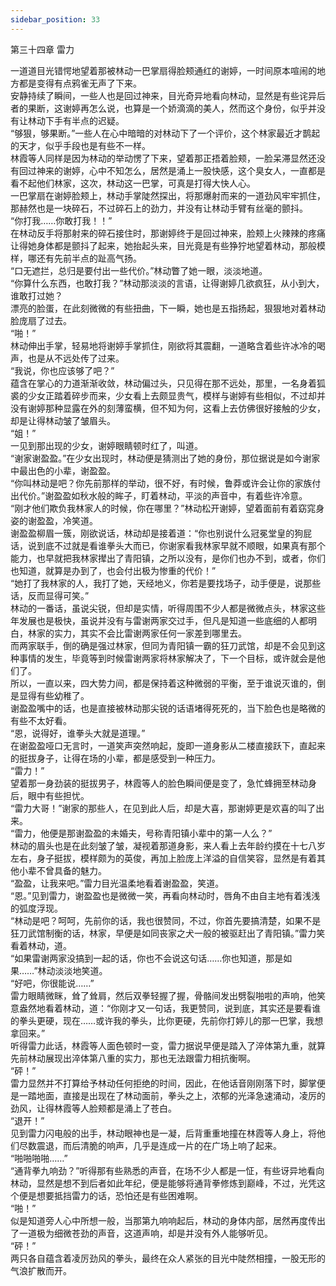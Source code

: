 ```yaml
---
sidebar_position: 33
---
```

 第三十四章 雷力


一道道目光错愕地望着那被林动一巴掌扇得脸颊通红的谢婷，一时间原本喧闹的地方都是变得有点鸦雀无声了下来。  
安静持续了瞬间，一些人也是回过神来，目光奇异地看向林动，显然是有些诧异后者的果断，这谢婷再怎么说，也算是一个娇滴滴的美人，然而这个身份，似乎并没有让林动下手有半点的迟疑。  
“够狠，够果断。”一些人在心中暗暗的对林动下了一个评价，这个林家最近才鹊起的天才，似乎手段也是有些不一样。  
林霞等人同样是因为林动的举动愣了下来，望着那正捂着脸颊，一脸呆滞显然还没有回过神来的谢婷，心中不知怎么，居然是涌上一股快感，这个臭女人，一直都是看不起他们林家，这次，林动这一巴掌，可真是打得大快人心。  
一巴掌扇在谢婷脸颊上，林动手掌陡然探出，将那爆射而来的一道劲风牢牢抓住，那赫然也是一块碎石，不过碎石上的劲力，并没有让林动手臂有丝毫的颤抖。  
“你打我……你敢打我！！”  
在林动反手将那射来的碎石接住时，那谢婷终于是回过神来，脸颊上火辣辣的疼痛让得她身体都是颤抖了起来，她抬起头来，目光竟是有些狰狞地望着林动，那般模样，哪还有先前半点的趾高气扬。  
“口无遮拦，总归是要付出一些代价。”林动瞥了她一眼，淡淡地道。  
“你算什么东西，也敢打我？”林动那淡淡的言语，让得谢婷几欲疯狂，从小到大，谁敢打过她？  
漂亮的脸蛋，在此刻微微的有些扭曲，下一瞬，她也是五指扬起，狠狠地对着林动脸庞扇了过去。  
“啪！”  
林动伸出手掌，轻易地将谢婷手掌抓住，刚欲将其震翻，一道略含着些许冰冷的喝声，也是从不远处传了过来。  
“我说，你也应该够了吧？”  
蕴含在掌心的力道渐渐收敛，林动偏过头，只见得在那不远处，那里，一名身着狐裘的少女正踏着碎步而来，少女看上去颇显贵气，模样与谢婷有些相似，不过却并没有谢婷那种显露在外的刻薄蛮横，但不知为何，这看上去仿佛很好接触的少女，却是让得林动皱了皱眉头。  
“姐！”  
一见到那出现的少女，谢婷眼睛顿时红了，叫道。  
“谢家谢盈盈。”在少女出现时，林动便是猜测出了她的身份，那位据说是如今谢家中最出色的小辈，谢盈盈。  
“你叫林动是吧？你先前那样的举动，很不好，有时候，鲁莽或许会让你的家族付出代价。”谢盈盈如秋水般的眸子，盯着林动，平淡的声音中，有着些许冷意。  
“刚才他们欺负我林家人的时候，你在哪里？”林动松开谢婷，望着面前有着窈窕身姿的谢盈盈，冷笑道。  
谢盈盈柳眉一簇，刚欲说话，林动却是接着道：“你也别说什么冠冕堂皇的狗屁话，说到底不过就是看谁拳头大而已，你谢家看我林家早就不顺眼，如果真有那个能力，也早就把我林家撵出了青阳镇，之所以没有，是你们也办不到，或者，你们也知道，就算是办到了，也会付出极为惨重的代价！”  
“她打了我林家的人，我打了她，天经地义，你若是要找场子，动手便是，说那些话，反而显得可笑。”  
林动的一番话，虽说尖锐，但却是实情，听得周围不少人都是微微点头，林家这些年发展也是极快，虽说并没有与雷谢两家交过手，但凡是知道一些底细的人都明白，林家的实力，其实不会比雷谢两家任何一家差到哪里去。  
而两家联手，倒的确是强过林家，但同为青阳镇一霸的狂刀武馆，却是不会见到这种事情的发生，毕竟等到时候雷谢两家将林家解决了，下一个目标，或许就会是他们了。  
所以，一直以来，四大势力间，都是保持着这种微弱的平衡，至于谁说灭谁的，倒是显得有些幼稚了。  
谢盈盈嘴中的话，也是直接被林动那尖锐的话语堵得死死的，当下脸色也是略微的有些不太好看。  
“恩，说得好，谁拳头大就是道理。”  
在谢盈盈哑口无言时，一道笑声突然响起，旋即一道身影从二楼直接跃下，直起来的挺拔身子，让得在场的小辈，都是感受到一种压力。  
“雷力！”  
望着那一身劲装的挺拔男子，林霞等人的脸色瞬间便是变了，急忙蜂拥至林动身后，眼中有些担忧。  
“雷力大哥！”谢家的那些人，在见到此人后，却是大喜，那谢婷更是欢喜的叫了出来。  
“雷力，他便是那谢盈盈的未婚夫，号称青阳镇小辈中的第一人么？”  
林动的眉头也是在此刻皱了皱，凝视着那道身影，来人看上去年龄约摸在十七八岁左右，身子挺拔，模样颇为的英俊，再加上脸庞上洋溢的自信笑容，显然是有着其他小辈不曾具备的魅力。  
“盈盈，让我来吧。”雷力目光温柔地看着谢盈盈，笑道。  
“恩。”见到雷力，谢盈盈也是微微一笑，再看向林动时，唇角不由自主地有着浅浅的弧度浮现。  
“林动是吧？呵呵，先前你的话，我也很赞同，不过，你首先要搞清楚，如果不是狂刀武馆制衡的话，林家，早便是如同丧家之犬一般的被驱赶出了青阳镇。”雷力笑看着林动，道。  
“如果雷谢两家没搞到一起的话，你也不会说这句话……你也知道，那是如果……”林动淡淡地笑道。  
“好吧，你很能说……”  
雷力眼睛微眯，耸了耸肩，然后双拳轻握了握，骨骼间发出劈裂啪啦的声响，他笑意盎然地看着林动，道：“你刚才又一句话，我更赞同，说到底，其实还是要看谁的拳头更硬，现在……或许我的拳头，比你更硬，先前你打婷儿的那一巴掌，我想拿回来。”  
听得雷力此话，林霞等人面色顿时一变，雷力据说早便是踏入了淬体第九重，就算先前林动展现出淬体第八重的实力，那也无法跟雷力相抗衡啊。  
“砰！”  
雷力显然并不打算给予林动任何拒绝的时间，因此，在他话音刚刚落下时，脚掌便是一踏地面，直接是出现在了林动面前，拳头之上，浓郁的光泽急速涌动，凌厉的劲风，让得林霞等人脸颊都是涌上了苍白。  
“退开！”  
见到雷力闪电般的出手，林动眼神也是一凝，后背重重地撞在林霞等人身上，将他们尽数震退，而后清脆的响声，几乎是连成一片的在广场上响了起来。  
“啪啪啪啪……”  
“通背拳九响劲？”听得那有些熟悉的声音，在场不少人都是一怔，有些讶异地看向林动，显然是想不到后者如此年纪，便是能够将通背拳修炼到巅峰，不过，光凭这个便是想要抵挡雷力的话，恐怕还是有些困难啊。  
“啪！”  
似是知道旁人心中所想一般，当那第九响响起后，林动的身体内部，居然再度传出了一道极为细微苍劲的声音，这道声响，却是并没有外人能够听见。  
“砰！”  
两只各自蕴含着凌厉劲风的拳头，最终在众人紧张的目光中陡然相撞，一股无形的气浪扩散而开。  
  
  
